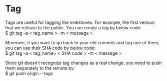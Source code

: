 # Tag

Tags are useful for tagging the milestones. For example, the first version that we release to the public. You can create a tag by below code:\
$ git tag -a < tag_name > -m < message >

Moreover, if you want to go back to your old commits and tag one of them, you can use their SHA code by below code:\
$ git tag -a < tag_name> < SHA code > -m < message >

Since git doesn't recognize tag changes as a real change, you need to push them separately to the remote by:\
$ git push origin --tags


